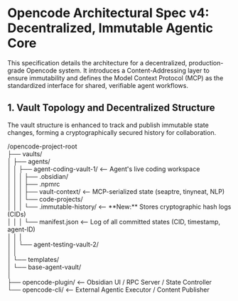 # **Opencode Architectural Spec v4: Decentralized, Immutable Agentic Core**

This specification details the architecture for a decentralized, production-grade Opencode system. It introduces a Content-Addressing layer to ensure immutability and defines the Model Context Protocol (MCP) as the standardized interface for shared, verifiable agent workflows.

## **1\. Vault Topology and Decentralized Structure**

The vault structure is enhanced to track and publish immutable state changes, forming a cryptographically secured history for collaboration.

/opencode-project-root  
├── vaults/  
│   ├── agents/  
│   │   ├── agent-coding-vault-1/  \<-- Agent's live coding workspace  
│   │   │   ├── .obsidian/  
│   │   │   ├── .npmrc  
│   │   │   ├── vault-context/     \<-- MCP-serialized state (seaptre, tinyneat, NLP)  
│   │   │   └── code-projects/  
│   │   │   └── .immutable-history/ \<-- \*\*New:\*\* Stores cryptographic hash logs (CIDs)  
│   │   │       └── manifest.json    \<-- Log of all committed states (CID, timestamp, agent-ID)  
│   │   │  
│   │   └── agent-testing-vault-2/  
│   │  
│   └── templates/  
│       └── base-agent-vault/  
│  
├── opencode-plugin/              \<-- Obsidian UI / RPC Server / State Controller  
└── opencode-cli/                 \<-- External Agentic Executor / Content Publisher  
